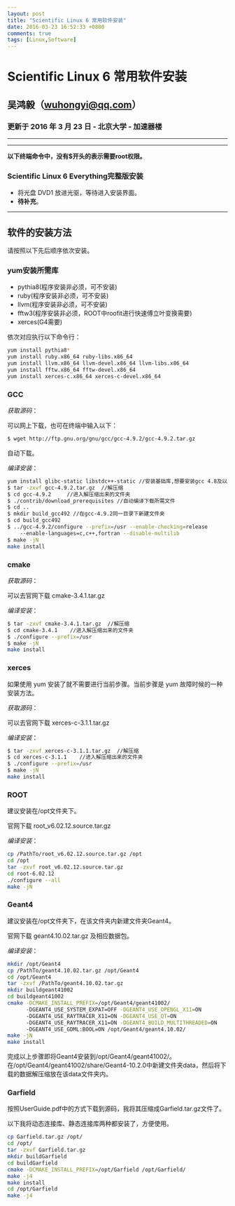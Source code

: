 ```yaml
---
layout: post
title: "Scientific Linux 6 常用软件安装"
date: 2016-03-23 16:52:33 +0800
comments: true
tags: [Linux,Software]
---
```

<!-- ScientisicLinux6.md --- 
;; 
;; Description: 
;; Author: Hongyi Wu(吴鸿毅)
;; Email: wuhongyi@qq.com 
;; Created: 三 3月 23 16:52:33 2016 (+0800)
;; Last-Updated: 六 7月 16 19:41:22 2016 (+0800)
;;           By: Hongyi Wu(吴鸿毅)
;;     Update #: 18
;; URL: http://wuhongyi.cn -->


# Scientific Linux 6 常用软件安装

## 吴鸿毅（wuhongyi@qq.com）

### 更新于 2016 年 3 月 23 日 - 北京大学 - 加速器楼

***

-------

**以下终端命令中，没有$开头的表示需要root权限。**

###  Scientific Linux 6 Everything完整版安装

- 将光盘 DVD1 放进光驱，等待进入安装界面。
- **待补充**。
<!--more-->

----

## 软件的安装方法

请按照以下先后顺序依次安装。

### yum安装所需库

- pythia8(程序安装非必须，可不安装)
- ruby(程序安装非必须，可不安装)
- llvm(程序安装非必须，可不安装)
- fftw3(程序安装非必须，ROOT中roofit进行快速傅立叶变换需要)
- xerces(G4需要)

依次对应执行以下命令行：

```bash
yum install pythia8*
yum install ruby.x86_64 ruby-libs.x86_64
yum install llvm.x86_64 llvm-devel.x86_64 llvm-libs.x86_64
yum install fftw.x86_64 fftw-devel.x86_64
yum install xerces-c.x86_64 xerces-c-devel.x86_64
```

### GCC

*获取源码*：

可以网上下载，也可在终端中输入以下：

```bash
$ wget http://ftp.gnu.org/gnu/gcc/gcc-4.9.2/gcc-4.9.2.tar.gz
```

自动下载。

*编译安装*：

```bash
yum install glibc-static libstdc++-static //安装基础库,想要安装gcc 4.8及以上版本，你需要先安装C标准库和头文件，以及旧版本的c++编译器。
$ tar -zxvf gcc-4.9.2.tar.gz  //解压缩
$ cd gcc-4.9.2     //进入解压缩出来的文件夹
$ ./contrib/download_prerequisites //自动编译下载所需文件
$ cd ..
$ mkdir build_gcc492 //在gcc-4.9.2同一目录下新建文件夹
$ cd build_gcc492
$ ../gcc-4.9.2/configure --prefix=/usr --enable-checking=release
	--enable-languages=c,c++,fortran --disable-multilib
$ make -jN
make install
```

### cmake

*获取源码*：

可以去官网下载 cmake-3.4.1.tar.gz


*编译安装*：

```bash
$ tar -zxvf cmake-3.4.1.tar.gz  //解压缩
$ cd cmake-3.4.1    //进入解压缩出来的文件夹
$ ./configure --prefix=/usr
$ make -jN
make install
```


### xerces

如果使用 yum 安装了就不需要进行当前步骤。当前步骤是 yum 故障时候的一种安装方法。

*获取源码*：

可以去官网下载 xerces-c-3.1.1.tar.gz


*编译安装*：

```bash
$ tar -zxvf xerces-c-3.1.1.tar.gz  //解压缩
$ cd xerces-c-3.1.1    //进入解压缩出来的文件夹
$ ./configure --prefix=/usr
$ make -jN
make install
```

### ROOT

建议安装在/opt文件夹下。

官网下载 root_v6.02.12.source.tar.gz


*编译安装*：

```bash
cp /PathTo/root_v6.02.12.source.tar.gz /opt
cd /opt
tar -zxvf root_v6.02.12.source.tar.gz
cd root-6.02.12
./configure --all
make -jN
```


### Geant4

建议安装在/opt文件夹下，在该文件夹内新建文件夹Geant4。

官网下载  geant4.10.02.tar.gz 及相应数据包。

*编译安装*：

```bash
mkdir /opt/Geant4
cp /PathTo/geant4.10.02.tar.gz /opt/Geant4
cd /opt/Geant4
tar -zxvf /PathTo/geant4.10.02.tar.gz
mkdir buildgeant41002
cd buildgeant41002
cmake -DCMAKE_INSTALL_PREFIX=/opt/Geant4/geant41002/
      -DGEANT4_USE_SYSTEM_EXPAT=OFF -DGEANT4_USE_OPENGL_X11=ON
	  -DGEANT4_USE_RAYTRACER_X11=ON -DGEANT4_USE_QT=ON
	  -DGEANT4_USE_RAYTRACER_X11=ON -DGEANT4_BUILD_MULTITHREADED=ON
	  -DGEANT4_USE_GDML:BOOL=ON /opt/Geant4/geant4.10.02/
make -jN
make install
```

完成以上步骤即将Geant4安装到/opt/Geant4/geant41002/。在/opt/Geant4/geant41002/share/Geant4-10.2.0中新建文件夹data，然后将下载的数据解压缩放在该data文件夹内。


### Garfield

按照UserGuide.pdf中的方式下载到源码，我将其压缩成Garfield.tar.gz文件了。

以下我将动态连接库、静态连接库两种都安装了，方便使用。

```bash
cp Garfield.tar.gz /opt/
cd /opt/
tar -zxvf Garfield.tar.gz
mkdir buildGarfield
cd buildGarfield
cmake -DCMAKE_INSTALL_PREFIX=/opt/Garfield /opt/Garfield/
make -j4
make install
cd /opt/Garfield
make -j4
```

<!-- ScientisicLinux6.md ends here -->
